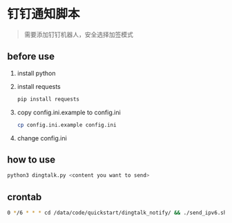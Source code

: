 # 钉钉通知脚本

> 需要添加钉钉机器人，安全选择加签模式

## before use

1. install python
2. install requests

    ```bash
    pip install requests
    ```

3. copy config.ini.example to config.ini

    ```bash
    cp config.ini.example config.ini
    ```

4. change config.ini

## how to use

```bash
python3 dingtalk.py <content you want to send>
```

## crontab

```bash
0 */6 * * * cd /data/code/quickstart/dingtalk_notify/ && ./send_ipv6.sh >> /data/logs/dingtalk_notify.log 2>&1
```
